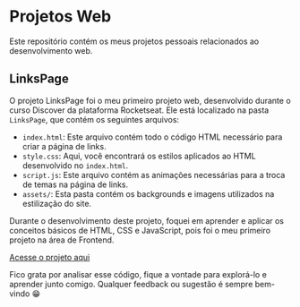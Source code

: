 # Projetos Web

Este repositório contém os meus projetos pessoais relacionados ao desenvolvimento web.

## LinksPage

O projeto LinksPage foi o meu primeiro projeto web, desenvolvido durante o curso Discover da plataforma Rocketseat. Ele está localizado na pasta `LinksPage`, que contém os seguintes arquivos:

- `index.html`: Este arquivo contém todo o código HTML necessário para criar a página de links.
- `style.css`: Aqui, você encontrará os estilos aplicados ao HTML desenvolvido no `index.html`.
- `script.js`: Este arquivo contém as animações necessárias para a troca de temas na página de links.
- `assets/`: Esta pasta contém os backgrounds e imagens utilizados na estilização do site.

Durante o desenvolvimento deste projeto, foquei em aprender e aplicar os conceitos básicos de HTML, CSS e JavaScript, pois foi o meu primeiro projeto na área de Frontend.

[Acesse o projeto aqui](https://biankavm.github.io/Projetos-Web/linksPage/)

Fico grata por analisar esse código, fique a vontade para explorá-lo e aprender junto comigo. Qualquer feedback ou sugestão é sempre bem-vindo 😁
